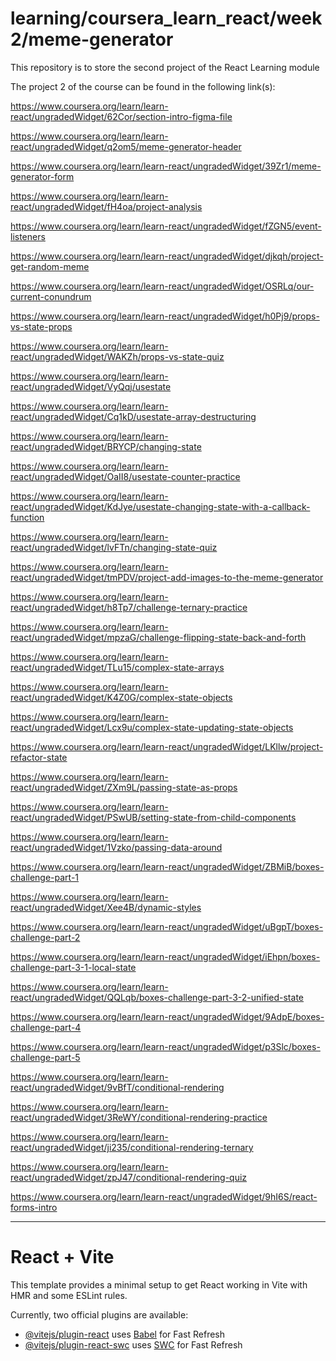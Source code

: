 # learning/coursera_learn_react/week2/meme-generator
This repository is to store the second project of the React Learning module

The project 2 of the course can be found in the following link(s): 

https://www.coursera.org/learn/learn-react/ungradedWidget/62Cor/section-intro-figma-file

https://www.coursera.org/learn/learn-react/ungradedWidget/q2om5/meme-generator-header

https://www.coursera.org/learn/learn-react/ungradedWidget/39Zr1/meme-generator-form

https://www.coursera.org/learn/learn-react/ungradedWidget/fH4oa/project-analysis

https://www.coursera.org/learn/learn-react/ungradedWidget/fZGN5/event-listeners

https://www.coursera.org/learn/learn-react/ungradedWidget/djkqh/project-get-random-meme

https://www.coursera.org/learn/learn-react/ungradedWidget/OSRLq/our-current-conundrum

https://www.coursera.org/learn/learn-react/ungradedWidget/h0Pj9/props-vs-state-props

https://www.coursera.org/learn/learn-react/ungradedWidget/WAKZh/props-vs-state-quiz

https://www.coursera.org/learn/learn-react/ungradedWidget/VyQqj/usestate

https://www.coursera.org/learn/learn-react/ungradedWidget/Cq1kD/usestate-array-destructuring

https://www.coursera.org/learn/learn-react/ungradedWidget/BRYCP/changing-state

https://www.coursera.org/learn/learn-react/ungradedWidget/OaII8/usestate-counter-practice

https://www.coursera.org/learn/learn-react/ungradedWidget/KdJye/usestate-changing-state-with-a-callback-function

https://www.coursera.org/learn/learn-react/ungradedWidget/lvFTn/changing-state-quiz

https://www.coursera.org/learn/learn-react/ungradedWidget/tmPDV/project-add-images-to-the-meme-generator

https://www.coursera.org/learn/learn-react/ungradedWidget/h8Tp7/challenge-ternary-practice

https://www.coursera.org/learn/learn-react/ungradedWidget/mpzaG/challenge-flipping-state-back-and-forth

https://www.coursera.org/learn/learn-react/ungradedWidget/TLu15/complex-state-arrays

https://www.coursera.org/learn/learn-react/ungradedWidget/K4Z0G/complex-state-objects

https://www.coursera.org/learn/learn-react/ungradedWidget/Lcx9u/complex-state-updating-state-objects

https://www.coursera.org/learn/learn-react/ungradedWidget/LKllw/project-refactor-state

https://www.coursera.org/learn/learn-react/ungradedWidget/ZXm9L/passing-state-as-props

https://www.coursera.org/learn/learn-react/ungradedWidget/PSwUB/setting-state-from-child-components

https://www.coursera.org/learn/learn-react/ungradedWidget/1Vzko/passing-data-around

https://www.coursera.org/learn/learn-react/ungradedWidget/ZBMiB/boxes-challenge-part-1

https://www.coursera.org/learn/learn-react/ungradedWidget/Xee4B/dynamic-styles

https://www.coursera.org/learn/learn-react/ungradedWidget/uBgpT/boxes-challenge-part-2

https://www.coursera.org/learn/learn-react/ungradedWidget/iEhpn/boxes-challenge-part-3-1-local-state

https://www.coursera.org/learn/learn-react/ungradedWidget/QQLqb/boxes-challenge-part-3-2-unified-state

https://www.coursera.org/learn/learn-react/ungradedWidget/9AdpE/boxes-challenge-part-4

https://www.coursera.org/learn/learn-react/ungradedWidget/p3Slc/boxes-challenge-part-5

https://www.coursera.org/learn/learn-react/ungradedWidget/9vBfT/conditional-rendering

https://www.coursera.org/learn/learn-react/ungradedWidget/3ReWY/conditional-rendering-practice

https://www.coursera.org/learn/learn-react/ungradedWidget/ji235/conditional-rendering-ternary

https://www.coursera.org/learn/learn-react/ungradedWidget/zpJ47/conditional-rendering-quiz

https://www.coursera.org/learn/learn-react/ungradedWidget/9hI6S/react-forms-intro


-------------------------------------------------------------------------------------------------------------

# React + Vite

This template provides a minimal setup to get React working in Vite with HMR and some ESLint rules.

Currently, two official plugins are available:

- [@vitejs/plugin-react](https://github.com/vitejs/vite-plugin-react/blob/main/packages/plugin-react/README.md) uses [Babel](https://babeljs.io/) for Fast Refresh
- [@vitejs/plugin-react-swc](https://github.com/vitejs/vite-plugin-react-swc) uses [SWC](https://swc.rs/) for Fast Refresh
